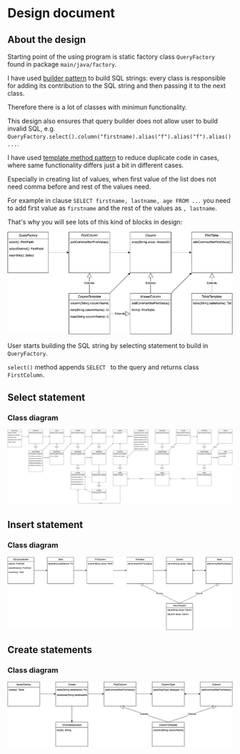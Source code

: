 # Design document

## About the design

Starting point of the using program is static factory class `QueryFactory` found in package `main/java/factory`. 

I have used [builder pattern](https://en.wikipedia.org/wiki/Builder_pattern) to build SQL strings: every class is responsible for adding its contribution to the SQL string and then passing it to the next class.

Therefore there is a lot of classes with minimun functionality.

This design also ensures that query builder does not allow user to build invalid SQL, e.g. `QueryFactory.select().column("firstname).alias("f").alias("f").alias() ...`.  

I have used [template method pattern](https://en.wikipedia.org/wiki/Template_method_pattern) to reduce duplicate code in cases, where same functionality differs just a bit in different cases.

Especially in creating list of values, when first value of the list does not need comma before and rest of the values need.

For example in clause `SELECT firstname, lastname, age FROM ...` you need to add first value as `firstname` and the rest of the values as `, lastname`.

That's why you will see lots of this kind of blocks in design:

![Select_class_diagram](https://github.com/MiguelSombrero/sql-query-builder/blob/develop/docs/select-only-columns-class-diagram.jpg)

User starts building the SQL string by selecting statement to build in `QueryFactory`.

`select()` method appends `SELECT ` to the query and returns class `FirstColumn`. 

## Select statement

### Class diagram

![Select_class_diagram](https://github.com/MiguelSombrero/sql-query-builder/blob/develop/docs/select-class-diagram.jpg)

## Insert statement

### Class diagram

![Select_class_diagram](https://github.com/MiguelSombrero/sql-query-builder/blob/develop/docs/insert-class-diagram.jpg)

## Create statements

### Class diagram

![Select_class_diagram](https://github.com/MiguelSombrero/sql-query-builder/blob/develop/docs/create-class-diagram.jpg)
